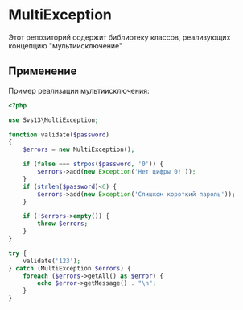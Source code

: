 MultiException
==============

Этот репозиторий содержит библиотеку классов, реализующих концепцию "мультиисключение"

Применение
----------

Пример реализации мультиисключения:

```php
<?php

use Svs13\MultiException;

function validate($password)
{
    $errors = new MultiException();

    if (false === strpos($password, '0')) {
        $errors->add(new Exception('Нет цифры 0!'));
    }
    if (strlen($password)<6) {
        $errors->add(new Exception('Слишком короткий пароль'));
    }

    if (!$errors->empty()) {
        throw $errors;
    }
}

try {
    validate('123');
} catch (MultiException $errors) {
    foreach ($errors->getAll() as $error) {
        echo $error->getMessage() . "\n";
    }
}
```

